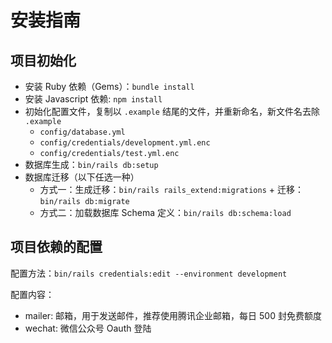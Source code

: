 # 安装指南

## 项目初始化

* 安装 Ruby 依赖（Gems）：`bundle install`
* 安装 Javascript 依赖: `npm install`
* 初始化配置文件，复制以 `.example` 结尾的文件，并重新命名，新文件名去除 `.example`
  * `config/database.yml`
  * `config/credentials/development.yml.enc`
  * `config/credentials/test.yml.enc`
* 数据库生成：`bin/rails db:setup`
* 数据库迁移（以下任选一种）
  * 方式一：生成迁移：`bin/rails rails_extend:migrations` + 迁移：`bin/rails db:migrate`
  * 方式二：加载数据库 Schema 定义：`bin/rails db:schema:load`

## 项目依赖的配置

配置方法：`bin/rails credentials:edit --environment development`

配置内容：
* mailer: 邮箱，用于发送邮件，推荐使用腾讯企业邮箱，每日 500 封免费额度
* wechat: 微信公众号 Oauth 登陆

